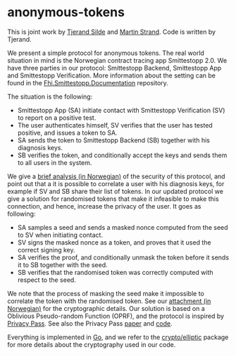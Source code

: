 # anonymous-tokens

This is joint work by [Tjerand Silde](https://tjerandsilde.no) and [Martin Strand](https://twitter.com/martinstrand). Code is written by Tjerand.

We present a simple protocol for anonymous tokens. The real world situation in mind is the Norwegian contract tracing app Smittestopp 2.0. We have three parties in our protocol: Smittestopp Backend, Smittestopp App and Smittestopp Verification. More information about the setting can be found in the [Fhi.Smittestopp.Documentation](https://github.com/folkehelseinstituttet/Fhi.Smittestopp.Documentation) repository.

The situation is the following:
- Smittestopp App (SA) initiate contact with Smittestopp Verification (SV) to report on a positive test.
- The user authenticates himself, SV verifies that the user has tested positive, and issues a token to SA.
- SA sends the token to Smittestopp Backend (SB) together with his diagnosis keys.
- SB verifies the token, and conditionally accept the keys and sends them to all users in the system.

We give a [brief analysis (in Norwegian)](/documents/Ytterligere.forsterket.personvern.i.Smittestopp.2.0.pdf) of the security of this protocol, and point out that a it is possible to correlate a user with his diagnosis keys, for example if SV and SB share their list of tokens. In our updated protocol we give a solution for randomised tokens that make it infeasible to make this connection, and hence, increase the privacy of the user. It goes as following:

- SA samples a seed and sends a masked nonce computed from the seed to SV when initiating contact.
- SV signs the masked nonce as a token, and proves that it used the correct signing key.
- SA verifies the proof, and conditionally unmask the token before it sends it to SB together with the seed.
- SB verifies that the randomised token was correctly computed with respect to the seed.

We note that the process of masking the seed make it impossible to correlate the token with the randomised token. See our [attachment (in Norwegian)](/documents/Smittestopp_2_0__Vedlegg.pdf) for the cryptographic details. Our solution is based on a Oblivious Pseudo-random Function (OPRF), and the protocol is inspired by [Privacy Pass](https://privacypass.github.io.). See also the Privacy Pass [paper](https://www.petsymposium.org/2018/files/papers/issue3/popets-2018-0026.pdf) and [code](https://github.com/privacypass/challenge-bypass-extension#cryptography).

Everything is implemented in [Go](https://golang.org), and we refer to the [crypto/elliptic](https://golang.org/pkg/crypto/elliptic) package for more details about the cryptography used in our code.

